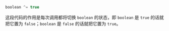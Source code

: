 ```JavaScript
boolean ^= true
```

这段代码的作用是每次调用都将切换 `boolean` 的状态，即 `boolean` 是 `true` 的话就把它置为 `false`；`boolean` 是 `false` 的话就把它置为 `true`。